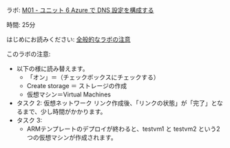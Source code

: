 ラボ: [M01 - ユニット 6 Azure で DNS 設定を構成する](https://github.com/MicrosoftLearning/AZ-700-Designing-and-Implementing-Microsoft-Azure-Networking-Solutions.ja-jp/blob/main/Instructions/Exercises/M01-Unit%206%20Configure%20DNS%20settings%20in%20Azure.md)

時間: 25分

はじめにお読みください: [全般的なラボの注意](lab.md)

このラボの注意:
- 以下の様に読み替えます。
  - 「オン」＝（チェックボックスにチェックする）
  - Create storage ＝ ストレージの作成
  - 仮想マシン＝Virtual Machines
- タスク 2: 仮想ネットワーク リンク作成後、「リンクの状態」が「完了」となるまで、少し時間がかかります。
- タスク 3:
  - ARMテンプレートのデプロイが終わると、testvm1 と testvm2 という2つの仮想マシンが作成されます。
